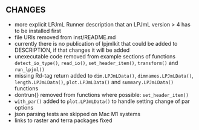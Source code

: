 ## CHANGES

* more explicit LPJmL Runner description that an LPJmL version > 4 has to be
installed first
* file URIs removed from inst/README.md
* currently there is no publication of lpjmlkit that could be added to
DESCRIPTION, if that changes it will be added
* unexecutable code removed from example sections of functions
`detect_io_type()`, `read_io()`, `set_header_item()`, `transform()` and
`run_lpjml()`
* missing Rd-tag return added to `dim.LPJmLData()`, `dimnames.LPJmLData()`,
`length.LPJmLData()`, `plot.LPJmLData()` and `summary.LPJmLData()` functions
* dontrun{} removed from functions where possible: `set_header_item()`
* `with_par()` added to `plot.LPJmLData()` to handle setting change of par
options
* json parsing tests are skipped on Mac M1 systems
* links to raster and terra packages fixed
